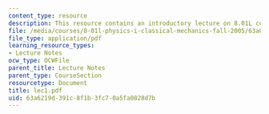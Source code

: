 ```yaml
---
content_type: resource
description: This resource contains an introductory lecture on 8.01L course.
file: /media/courses/8-01l-physics-i-classical-mechanics-fall-2005/63a6219d391c8f1b3fc70a5fa0828d7b_lec1.pdf
file_type: application/pdf
learning_resource_types:
- Lecture Notes
ocw_type: OCWFile
parent_title: Lecture Notes
parent_type: CourseSection
resourcetype: Document
title: lec1.pdf
uid: 63a6219d-391c-8f1b-3fc7-0a5fa0828d7b
---
```

